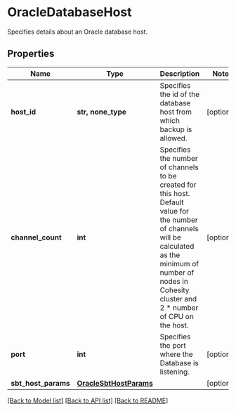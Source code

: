 # OracleDatabaseHost

Specifies details about an Oracle database host.

## Properties
Name | Type | Description | Notes
------------ | ------------- | ------------- | -------------
**host_id** | **str, none_type** | Specifies the id of the database host from which backup is allowed. | [optional] 
**channel_count** | **int** | Specifies the number of channels to be created for this host. Default value for the number of channels will be calculated as the minimum of number of nodes in Cohesity cluster and 2 * number of CPU on the host. | [optional] 
**port** | **int** | Specifies the port where the Database is listening. | [optional] 
**sbt_host_params** | [**OracleSbtHostParams**](OracleSbtHostParams.md) |  | [optional] 

[[Back to Model list]](../README.md#documentation-for-models) [[Back to API list]](../README.md#documentation-for-api-endpoints) [[Back to README]](../README.md)


